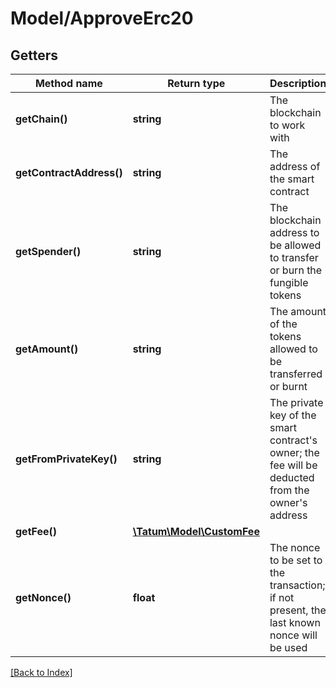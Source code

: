 # Model/ApproveErc20

## Getters

Method name | Return type | Description | Notes
------------ | ------------- | ------------- | -------------
**getChain()** | **string** | The blockchain to work with |
**getContractAddress()** | **string** | The address of the smart contract |
**getSpender()** | **string** | The blockchain address to be allowed to transfer or burn the fungible tokens |
**getAmount()** | **string** | The amount of the tokens allowed to be transferred or burnt |
**getFromPrivateKey()** | **string** | The private key of the smart contract's owner; the fee will be deducted from the owner's address |
**getFee()** | [**\Tatum\Model\CustomFee**](CustomFee.md) |  | [optional]
**getNonce()** | **float** | The nonce to be set to the transaction; if not present, the last known nonce will be used | [optional]

[[Back to Index]](../index.md)
